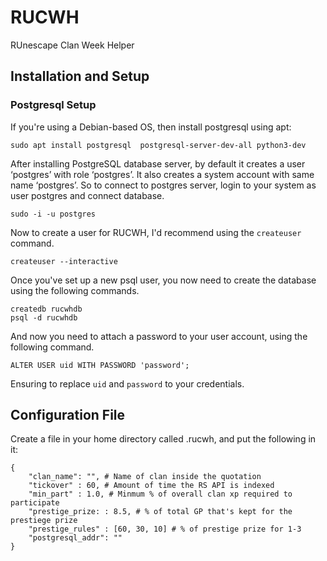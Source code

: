 # RUCWH
RUnescape Clan Week Helper


## Installation and Setup

### Postgresql Setup

If you're using a Debian-based OS, then install postgresql using apt:

```
sudo apt install postgresql  postgresql-server-dev-all python3-dev
```

After installing PostgreSQL database server, by default it creates a user ‘postgres’ with role ‘postgres’. It also creates a system account with same name ‘postgres’. So to connect to postgres server, login to your system as user postgres and connect database.

```
sudo -i -u postgres
```

Now to create a user for RUCWH, I'd recommend using the ```createuser``` command.

```
createuser --interactive
```

Once you've set up a new psql user, you now need to create the database using the following commands.

```
createdb rucwhdb
psql -d rucwhdb
```

And now you need to attach a password to your user account, using the following command.

```
ALTER USER uid WITH PASSWORD 'password';
```

Ensuring to replace ```uid``` and ```password``` to your credentials.


## Configuration File

Create a file in your home directory called .rucwh, and put the following in it:

```
{
    "clan_name": "", # Name of clan inside the quotation
    "tickover" : 60, # Amount of time the RS API is indexed
    "min_part" : 1.0, # Minmum % of overall clan xp required to participate
    "prestige_prize: : 8.5, # % of total GP that's kept for the prestiege prize
    "prestige_rules" : [60, 30, 10] # % of prestige prize for 1-3 
    "postgresql_addr": ""
}
```
